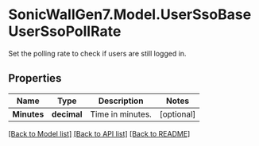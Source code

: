 # SonicWallGen7.Model.UserSsoBaseUserSsoPollRate
Set the polling rate to check if users are still logged in.

## Properties

Name | Type | Description | Notes
------------ | ------------- | ------------- | -------------
**Minutes** | **decimal** | Time in minutes. | [optional] 

[[Back to Model list]](../README.md#documentation-for-models) [[Back to API list]](../README.md#documentation-for-api-endpoints) [[Back to README]](../README.md)

